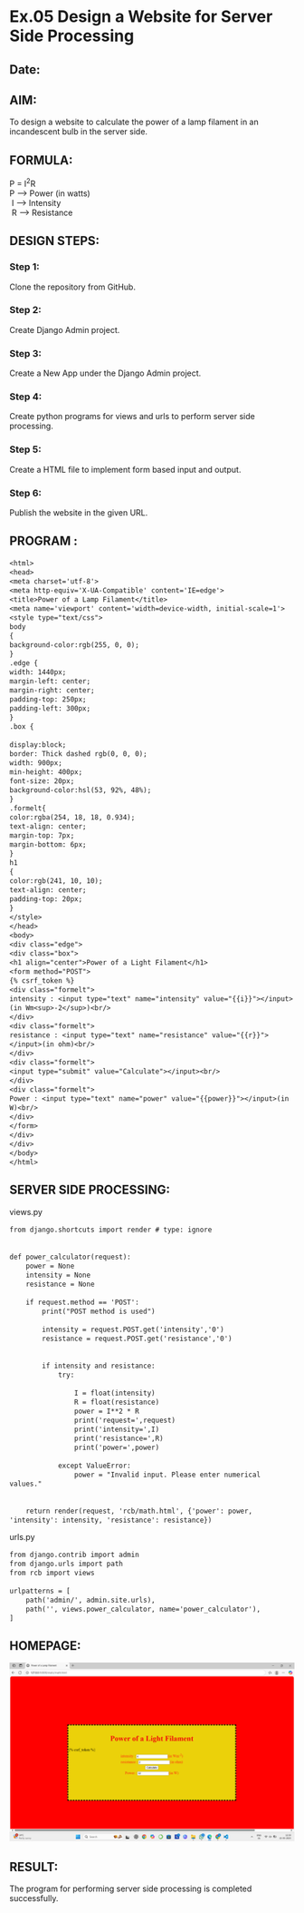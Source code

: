# Ex.05 Design a Website for Server Side Processing
## Date:

## AIM:
 To design a website to calculate the power of a lamp filament in an incandescent bulb in the server side. 


## FORMULA:
P = I<sup>2</sup>R
<br> P --> Power (in watts)
<br> I --> Intensity
<br> R --> Resistance

## DESIGN STEPS:

### Step 1:
Clone the repository from GitHub.

### Step 2:
Create Django Admin project.

### Step 3:
Create a New App under the Django Admin project.

### Step 4:
Create python programs for views and urls to perform server side processing.

### Step 5:
Create a HTML file to implement form based input and output.

### Step 6:
Publish the website in the given URL.

## PROGRAM :
```
<html>
<head>
<meta charset='utf-8'>
<meta http-equiv='X-UA-Compatible' content='IE=edge'>
<title>Power of a Lamp Filament</title>
<meta name='viewport' content='width=device-width, initial-scale=1'>
<style type="text/css">
body 
{
background-color:rgb(255, 0, 0);
}
.edge {
width: 1440px;
margin-left: center;
margin-right: center;
padding-top: 250px;
padding-left: 300px;
}
.box {

display:block;
border: Thick dashed rgb(0, 0, 0);
width: 900px;
min-height: 400px;
font-size: 20px;
background-color:hsl(53, 92%, 48%);
}
.formelt{
color:rgba(254, 18, 18, 0.934);
text-align: center;
margin-top: 7px;
margin-bottom: 6px;
}
h1
{
color:rgb(241, 10, 10);
text-align: center;
padding-top: 20px;
}
</style>
</head>
<body>
<div class="edge">
<div class="box">
<h1 align="center">Power of a Light Filament</h1>
<form method="POST">
{% csrf_token %}
<div class="formelt">
intensity : <input type="text" name="intensity" value="{{i}}"></input>(in Wm<sup>-2</sup>)<br/>
</div>
<div class="formelt">
resistance : <input type="text" name="resistance" value="{{r}}"></input>(in ohm)<br/>
</div>
<div class="formelt">
<input type="submit" value="Calculate"></input><br/>
</div>
<div class="formelt">
Power : <input type="text" name="power" value="{{power}}"></input>(in W)<br/>
</div>
</form>
</div>
</div>
</body>
</html>
```


## SERVER SIDE PROCESSING:

views.py
```
from django.shortcuts import render # type: ignore


def power_calculator(request):
    power = None 
    intensity = None
    resistance = None 

    if request.method == 'POST':
        print("POST method is used")
        
        intensity = request.POST.get('intensity','0')
        resistance = request.POST.get('resistance','0')

        
        if intensity and resistance:
            try:
            
                I = float(intensity)
                R = float(resistance)
                power = I**2 * R
                print('request=',request)
                print('intensity=',I)
                print('resistance=',R)
                print('power=',power)  

            except ValueError:
                power = "Invalid input. Please enter numerical values."

    
    return render(request, 'rcb/math.html', {'power': power, 'intensity': intensity, 'resistance': resistance})
```
urls.py

```
from django.contrib import admin 
from django.urls import path 
from rcb import views

urlpatterns = [
    path('admin/', admin.site.urls),
    path('', views.power_calculator, name='power_calculator'),
]
```

## HOMEPAGE:

![alt text](<Screenshot (23).png>)

## RESULT:
The program for performing server side processing is completed successfully.

